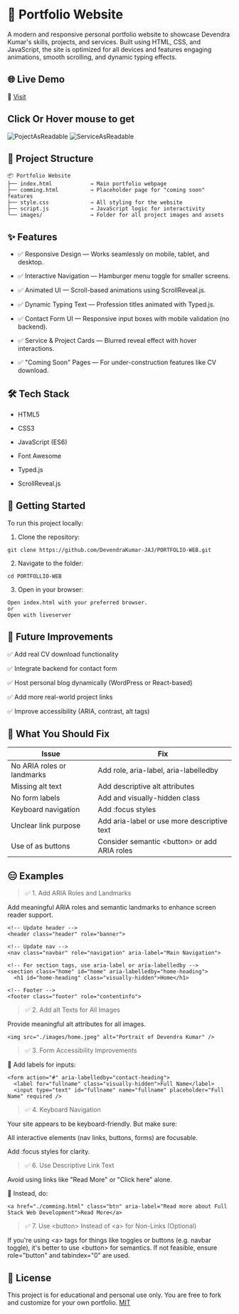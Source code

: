 # 💼  Portfolio Website
A modern and responsive personal portfolio website to showcase Devendra Kumar's skills, projects, and services. Built using HTML, CSS, and JavaScript, the site is optimized for all devices and features engaging animations, smooth scrolling, and dynamic typing effects.

## 🌐 Live Demo
🔗 [Visit](https://devendrakumar-jaj.github.io/PORTFOLIO-WEB/)

## Click Or Hover mouse to get

![PojectAsReadable](./Screenshots/Project.jpeg)
![ServiceAsReadable](./Screenshots/Service.jpeg)

## 📁 Project Structure

```
📦 Portfolio Website
├── index.html            → Main portfolio webpage
├── comming.html          → Placeholder page for "coming soon" features
├── style.css             → All styling for the website
├── script.js             → JavaScript logic for interactivity
└── images/               → Folder for all project images and assets
```

## ✨ Features
- ✅ Responsive Design — Works seamlessly on mobile, tablet, and desktop.

- ✅ Interactive Navigation — Hamburger menu toggle for smaller screens.

- ✅ Animated UI — Scroll-based animations using ScrollReveal.js.

- ✅ Dynamic Typing Text — Profession titles animated with Typed.js.

- ✅ Contact Form UI — Responsive input boxes with mobile validation (no backend).

- ✅ Service & Project Cards — Blurred reveal effect with hover interactions.

- ✅ "Coming Soon" Pages — For under-construction features like CV download.

## 🛠️ Tech Stack
- HTML5

- CSS3

- JavaScript (ES6)

- Font Awesome

- Typed.js

- ScrollReveal.js


## 🚀 Getting Started
To run this project locally:

1. Clone the repository:

```
git clone https://github.com/DevendraKumar-JAJ/PORTFOLIO-WEB.git
```

2. Navigate to the folder:

```
cd PORTFOLLIO-WEB
```

3. Open in your browser:

```
Open index.html with your preferred browser.
or 
Open with liveserver
``` 

## 🧪 Future Improvements
✅ Add real CV download functionality

✅ Integrate backend for contact form

✅ Host personal blog dynamically (WordPress or React-based)

✅ Add more real-world project links

✅ Improve accessibility (ARIA, contrast, alt tags)

## 🤔 What You Should Fix

| Issue	| Fix |
|-------|-----|
| No ARIA roles or landmarks |	Add role, aria-label, aria-labelledby
| Missing alt text |	Add descriptive alt attributes
| No form labels | 	Add <label for=""> and visually-hidden class
| Keyboard navigation |	Add :focus styles
| Unclear link purpose |	Add aria-label or use more descriptive text
| Use of <a> as buttons	| Consider semantic \<button> or add ARIA roles

## 😑 Examples 

> ✅ 1. Add ARIA Roles and Landmarks

Add meaningful ARIA roles and semantic landmarks to enhance screen reader support.

```
<!-- Update header -->
<header class="header" role="banner">

<!-- Update nav -->
<nav class="navbar" role="navigation" aria-label="Main Navigation">

<!-- For section tags, use aria-label or aria-labelledby -->
<section class="home" id="home" aria-labelledby="home-heading">
  <h1 id="home-heading" class="visually-hidden">Home</h1>

<!-- Footer -->
<footer class="footer" role="contentinfo">
```

>✅ 2. Add alt Texts for All Images

Provide meaningful alt attributes for all images.

```
<img src="./images/home.jpeg" alt="Portrait of Devendra Kumar" />
```

>✅ 3. Form Accessibility Improvements

🔧 Add labels for inputs:

```
<form action="#" aria-labelledby="contact-heading">
  <label for="fullname" class="visually-hidden">Full Name</label>
  <input type="text" id="fullname" name="fullname" placeholder="Full Name" required />
```

>✅ 4. Keyboard Navigation

Your site appears to be keyboard-friendly. But make sure:

All interactive elements (nav links, buttons, forms) are focusable.

Add :focus styles for clarity.

>✅ 6. Use Descriptive Link Text

Avoid using links like "Read More" or "Click here" alone.

🔧 Instead, do:
```
<a href="./comming.html" class="btn" aria-label="Read more about Full Stack Web Development">Read More</a>
```

> ✅ 7. Use \<button> Instead of \<a> for Non-Links (Optional)

If you're using \<a> tags for things like toggles or buttons (e.g. navbar toggle), it's better to use \<button> for semantics. If not feasible, ensure role="button" and tabindex="0" are used.




## 📝 License
This project is for educational and personal use only. You are free to fork and customize for your own portfolio. [MIT](https://github.com/DevendraKumar-JAJ/PORTFOLIO-WEB?tab=MIT-1-ov-file)

